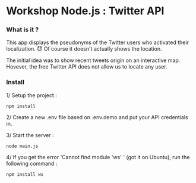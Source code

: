 # Workshop Node.js : Twitter API

### What is it ?
This app displays the pseudonyms of the Twitter users who activated their localization. 😈
Of course it doesn't actually shows the location.

The initial idea was to show recent tweets origin on an interactive map. 
Hovever, the free Twitter API does not allow us to locate any user.

### Install

1/ Setup the project :
````
npm install
````

2/ Create a new .env file based on .env.demo and put your API credentials in.

3/ Start the server :
````
node main.js
````

4/ If you get the error 'Cannot find module 'ws'
' (got it on Ubuntu), run the following command :
````
npm install ws
````